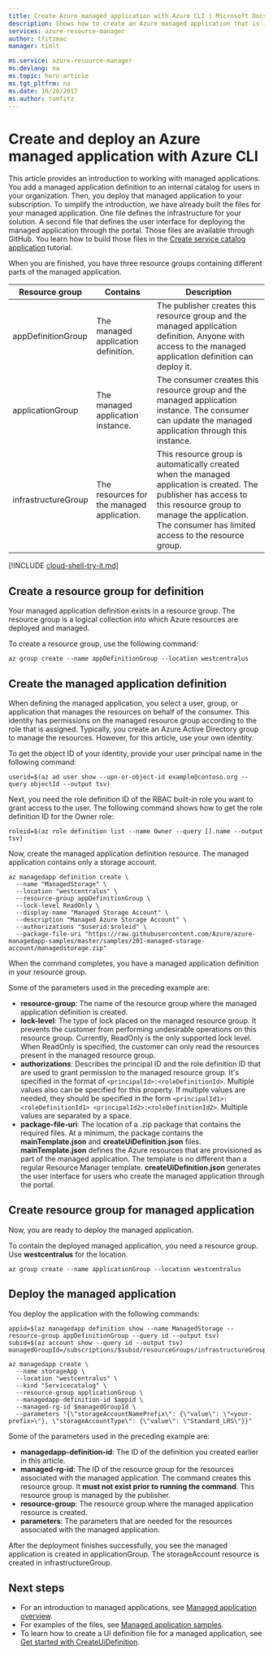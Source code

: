 ```yaml
---
title: Create Azure managed application with Azure CLI | Microsoft Docs
description: Shows how to create an Azure managed application that is intended for members of your organization.
services: azure-resource-manager
author: tfitzmac
manager: timlt

ms.service: azure-resource-manager
ms.devlang: na
ms.topic: hero-article
ms.tgt_pltfrm: na
ms.date: 10/20/2017
ms.author: tomfitz
---
```

# Create and deploy an Azure managed application with Azure CLI

This article provides an introduction to working with managed applications. You add a managed application definition to an internal catalog for users in your organization. Then, you deploy that managed application to your subscription. To simplify the introduction, we have already built the files for your managed application. One file defines the infrastructure for your solution. A second file that defines the user interface for deploying the managed application through the portal. Those files are available through GitHub. You learn how to build those files in the [Create service catalog application](publish-service-catalog-app.md) tutorial.

When you are finished, you have three resource groups containing different parts of the managed application.

| Resource group | Contains | Description |
| -------------- | -------- | ----------- |
| appDefinitionGroup | The managed application definition. | The publisher creates this resource group and the managed application definition. Anyone with access to the managed application definition can deploy it. |
| applicationGroup | The managed application instance. | The consumer creates this resource group and the managed application instance. The consumer can update the managed application through this instance. |
| infrastructureGroup | The resources for the managed application. | This resource group is automatically created when the managed application is created. The publisher has access to this resource group to manage the application. The consumer has limited access to the resource group. |

[!INCLUDE [cloud-shell-try-it.md](../../includes/cloud-shell-try-it.md)]

## Create a resource group for definition

Your managed application definition exists in a resource group. The resource group is a logical collection into which Azure resources are deployed and managed.

To create a resource group, use the following command:

```azurecli-interactive
az group create --name appDefinitionGroup --location westcentralus
```

## Create the managed application definition

When defining the managed application, you select a user, group, or application that manages the resources on behalf of the consumer. This identity has permissions on the managed resource group according to the role that is assigned. Typically, you create an Azure Active Directory group to manage the resources. However, for this article, use your own identity.

To get the object ID of your identity, provide your user principal name in the following command:

```azurecli-interactive
userid=$(az ad user show --upn-or-object-id example@contoso.org --query objectId --output tsv)
```

Next, you need the role definition ID of the RBAC built-in role you want to grant access to the user. The following command shows how to get the role definition ID for the Owner role:

```azurecli-interactive
roleid=$(az role definition list --name Owner --query [].name --output tsv)
```

Now, create the managed application definition resource. The managed application contains only a storage account.

```azurecli-interactive
az managedapp definition create \
  --name "ManagedStorage" \
  --location "westcentralus" \
  --resource-group appDefinitionGroup \
  --lock-level ReadOnly \
  --display-name "Managed Storage Account" \
  --description "Managed Azure Storage Account" \
  --authorizations "$userid:$roleid" \
  --package-file-uri "https://raw.githubusercontent.com/Azure/azure-managedapp-samples/master/samples/201-managed-storage-account/managedstorage.zip"
```

When the command completes, you have a managed application definition in your resource group. 

Some of the parameters used in the preceding example are:

* **resource-group**: The name of the resource group where the managed application definition is created.
* **lock-level**: The type of lock placed on the managed resource group. It prevents the customer from performing undesirable operations on this resource group. Currently, ReadOnly is the only supported lock level. When ReadOnly is specified, the customer can only read the resources present in the managed resource group.
* **authorizations**: Describes the principal ID and the role definition ID that are used to grant permission to the managed resource group. It's specified in the format of `<principalId>:<roleDefinitionId>`. Multiple values also can be specified for this property. If multiple values are needed, they should be specified in the form `<principalId1>:<roleDefinitionId1> <principalId2>:<roleDefinitionId2>`. Multiple values are separated by a space.
* **package-file-uri**: The location of a .zip package that contains the required files. At a minimum, the package contains the **mainTemplate.json** and **createUiDefinition.json** files. **mainTemplate.json** defines the Azure resources that are provisioned as part of the managed application. The template is no different than a regular Resource Manager template. **createUiDefinition.json** generates the user interface for users who create the managed application through the portal.

## Create resource group for managed application

Now, you are ready to deploy the managed application. 

To contain the deployed managed application, you need a resource group. Use **westcentralus** for the location.

```azurecli-interactive
az group create --name applicationGroup --location westcentralus
```

## Deploy the managed application

You deploy the application with the following commands:

```azurecli-interactive
appid=$(az managedapp definition show --name ManagedStorage --resource-group appDefinitionGroup --query id --output tsv)
subid=$(az account show --query id --output tsv)
managedGroupId=/subscriptions/$subid/resourceGroups/infrastructureGroup

az managedapp create \
  --name storageApp \
  --location "westcentralus" \
  --kind "Servicecatalog" \
  --resource-group applicationGroup \
  --managedapp-definition-id $appid \
  --managed-rg-id $managedGroupId \
  --parameters "{\"storageAccountNamePrefix\": {\"value\": \"<your-prefix>\"}, \"storageAccountType\": {\"value\": \"Standard_LRS\"}}"
```

Some of the parameters used in the preceding example are:

* **managedapp-definition-id**: The ID of the definition you created earlier in this article.
* **managed-rg-id**: The ID of the resource group for the resources associated with the managed application. The command creates this resource group. It **must not exist prior to running the command**. This resource group is managed by the publisher. 
* **resource-group**: The resource group where the managed application resource is created.
* **parameters**: The parameters that are needed for the resources associated with the managed application.

After the deployment finishes successfully, you see the managed application is created in applicationGroup. The storageAccount resource is created in infrastructureGroup.

## Next steps

* For an introduction to managed applications, see [Managed application overview](overview.md).
* For examples of the files, see [Managed application samples](https://github.com/Azure/azure-managedapp-samples/tree/master/samples).
* To learn how to create a UI definition file for a managed application, see [Get started with CreateUiDefinition](create-uidefinition-overview.md).
